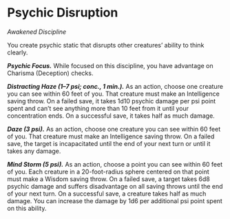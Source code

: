 # Psychic Disruption
*Awakened Discipline*

You create psychic static that disrupts other creatures’ ability to think clearly.

***Psychic Focus.*** While focused on this discipline, you have advantage on Charisma (Deception) checks.

***Distracting Haze (1–7 psi; conc., 1 min.).*** As an action, choose one creature you can see within 60 feet of you. That creature must make an Intelligence saving throw. On a failed save, it takes 1d10 psychic damage per psi point spent and can’t see anything more than 10 feet from it until your concentration ends. On a successful save, it takes half as much damage.

***Daze (3 psi).*** As an action, choose one creature you can see within 60 feet of you. That creature must make an Intelligence saving throw. On a failed save, the target is incapacitated until the end of your next turn or until it takes any damage.

***Mind Storm (5 psi).*** As an action, choose a point you can see within 60 feet of you. Each creature in a 20-foot-radius sphere centered on that point must make a Wisdom saving throw. On a failed save, a target takes 6d8 psychic damage and suffers disadvantage on all saving throws until the end of your next turn. On a successful save, a creature takes half as much damage. You can increase the damage by 1d6 per additional psi point spent on this ability.
